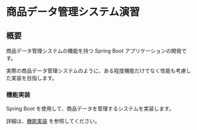 # 商品データ管理システム演習

## 概要

商品データ管理システムの機能を持つ Spring Boot アプリケーションの開発です。

実際の商品データ管理システムのように、ある程度機能だけでなく性能も考慮した実装を目指します。


### 機能実装

Spring Boot を使用して、商品データを管理するシステムを実装します。

詳細は、[機能実装](./docs/feature/README.md) を参照してください。
